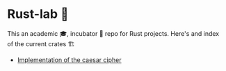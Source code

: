 # Rust-lab 🦀

This an academic 🎓, incubator 🥚 repo for Rust projects. Here's and index of the current crates 🏗

* [Implementation of the caesar cipher](caesar/README.md)


